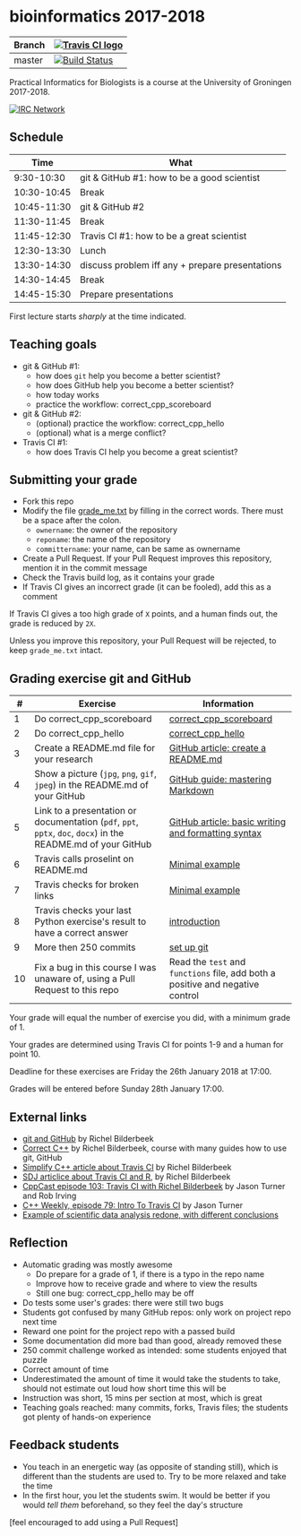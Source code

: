 # bioinformatics 2017-2018

Branch|[![Travis CI logo](TravisCI.png)](https://travis-ci.org)
---|---
master|[![Build Status](https://travis-ci.org/kirara03/bioinformatics_2017_2018.svg?branch=master)](https://travis-ci.org/kirara03/bioinformatics_2017_2018)

Practical Informatics for Biologists is a course at the University of Groningen 2017-2018.

[![IRC Network](https://img.shields.io/badge/irc-%23bioinformatics_2017_2018-blue.svg "IRC Freenode")](https://webchat.freenode.net/?channels=bioinformatics_2017_2018)

## Schedule

Time|What
---|---
9:30-10:30 | git & GitHub #1: how to be a good scientist
10:30-10:45 | Break
10:45-11:30 | git & GitHub #2
11:30-11:45 | Break
11:45-12:30 | Travis CI #1: how to be a great scientist
12:30-13:30 | Lunch
13:30-14:30 | discuss problem iff any + prepare presentations
14:30-14:45 | Break
14:45-15:30 | Prepare presentations

First lecture starts *sharply* at the time indicated.

## Teaching goals

 * git & GitHub #1: 
    * how does `git` help you become a better scientist?
    * how does GitHub help you become a better scientist?
    * how today works
    * practice the workflow: correct_cpp_scoreboard
 * git & GitHub #2: 
    * (optional) practice the workflow: correct_cpp_hello
    * (optional) what is a merge conflict?
 * Travis CI #1: 
    * how does Travis CI help you become a great scientist?

## Submitting your grade

 * Fork this repo
 * Modify the file [grade_me.txt](grade_me.txt) by filling in the correct words. There must be a space after the colon.
    * `ownername`: the owner of the repository
    * `reponame`: the name of the repository
    * `committername`: your name, can be same as ownername
 * Create a Pull Request. If your Pull Request improves this repository, mention it in the commit message
 * Check the Travis build log, as it contains your grade
 * If Travis CI gives an incorrect grade (it can be fooled), add this as a comment

If Travis CI gives a too high grade of `X` points, and a human finds out, the grade is reduced by `2X`.

Unless you improve this repository, your Pull Request will be rejected, to keep `grade_me.txt` intact.

## Grading exercise git and GitHub 

#|Exercise|Information
---|---|---
1|Do correct_cpp_scoreboard|[correct_cpp_scoreboard](https://github.com/richelbilderbeek/correct_cpp_scoreboard)
2|Do correct_cpp_hello|[correct_cpp_hello](https://github.com/richelbilderbeek/correct_cpp_hello)
3|Create a README.md file for your research | [GitHub article: create a README.md](https://help.github.com/articles/about-readmes/)
4|Show a picture (`jpg`, `png`, `gif`, `jpeg`) in the README.md of your GitHub|[GitHub guide: mastering Markdown](https://guides.github.com/features/mastering-markdown/)
5|Link to a presentation or documentation (`pdf`, `ppt`, `pptx`, `doc`, `docx`) in the README.md of your GitHub|[GitHub article: basic writing and formatting syntax](https://help.github.com/articles/basic-writing-and-formatting-syntax/#relative-links)
6|Travis calls proselint on README.md|[Minimal example](https://github.com/richelbilderbeek/travis_proselint)
7|Travis checks for broken links|[Minimal example](https://github.com/richelbilderbeek/travis_markdown-link-check)
8|Travis checks your last Python exercise's result to have a correct answer | [introduction](https://medium.com/ellisonleao/an-introduction-to-git-github-and-travis-ci-for-version-control-and-testing-ac97f158f520)
9|More then 250 commits | [set up git](https://github.com/richelbilderbeek/correct_cpp/blob/master/doc/set_up_git.md)
10|Fix a bug in this course I was unaware of, using a Pull Request to this repo | Read the `test` and `functions` file, add both a positive and negative control

Your grade will equal the number of exercise you did, with a minimum grade of 1.

Your grades are determined using Travis CI for points 1-9 and a human for point 10.

Deadline for these exercises are Friday the 26th January 2018 at 17:00.

Grades will be entered before Sunday 28th January 17:00.

## External links

 * [git and GitHub](https://github.com/richelbilderbeek/CppPresentations/blob/master/Git.pdf) by Richel Bilderbeek
 * [Correct C++](https://github.com/richelbilderbeek/correct_cpp) by Richel Bilderbeek, course with many guides how to use git, GitHub
 * [Simplify C++ article about Travis CI](https://arne-mertz.de/2017/04/continuous-integration-travis-ci) by Richel Bilderbeek
 * [SDJ articlice about Travis CI and R](https://github.com/richelbilderbeek/sdj_raising_your_code_to_professional_standards), by Richel Bilderbeek
 * [CppCast episode 103: Travis CI with Richel Bilderbeek](https://www.youtube.com/watch?v=p30AA9JLVJY) by Jason Turner and Rob Irving
 * [C++ Weekly, episode 79: Intro To Travis CI](https://www.youtube.com/watch?v=3ulKzD2cmSw) by Jason Turner
 * [Example of scientific data analysis redone, with different conclusions](https://github.com/richelbilderbeek/Bolnick_and_Stutz_2017)

## Reflection

 * Automatic grading was mostly awesome
    * Do prepare for a grade of 1, if there is a typo in the repo name
    * Improve how to receive grade and where to view the results
    * Still one bug: correct_cpp_hello may be off
 * Do tests some user's grades: there were still two bugs
 * Students got confused by many GitHub repos: only work on project repo next time
 * Reward one point for the project repo with a passed build
 * Some documentation did more bad than good, already removed these
 * 250 commit challenge worked as intended: some students enjoyed that puzzle
 * Correct amount of time
 * Underestimated the amount of time it would take the students to take,
   should not estimate out loud how short time this will be
 * Instruction was short, 15 mins per section at most, which is great
 * Teaching goals reached: many commits, forks, Travis files; the
   students got plenty of hands-on experience

## Feedback students

 * You teach in an energetic way (as opposite of standing still), which
   is different than the students are used to. Try to be more relaxed
   and take the time
 * In the first hour, you let the students swim. It would be better if you
   would *tell them* beforehand, so they feel the day's structure  

[feel encouraged to add using a Pull Request] 

